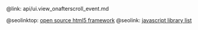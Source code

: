 @link: api/ui.view_onafterscroll_event.md

@seolinktop: [open source html5 framework](https://webix.com)
@seolink: [javascript library list](https://webix.com/widget/list/)